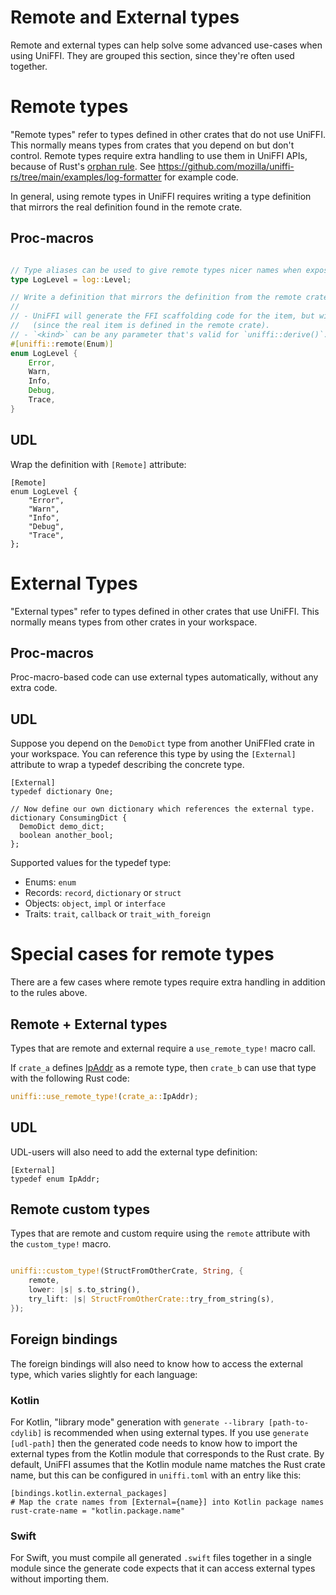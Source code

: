 # Remote and External types

Remote and external types can help solve some advanced use-cases when using UniFFI.
They are grouped this section, since they're often used together.

# Remote types

"Remote types" refer to types defined in other crates that do not use UniFFI.
This normally means types from crates that you depend on but don't control.
Remote types require extra handling to use them in UniFFI APIs, because of Rust's [orphan rule](https://doc.rust-lang.org/book/traits.html#rules-for-implementing-traits).
See https://github.com/mozilla/uniffi-rs/tree/main/examples/log-formatter for example code.

In general, using remote types in UniFFI requires writing a type definition that mirrors the real definition found in the remote crate.

## Proc-macros

```rust

// Type aliases can be used to give remote types nicer names when exposed in the UniFFI api.
type LogLevel = log::Level;

// Write a definition that mirrors the definition from the remote crate and wrap it with `[uniffi::remote(<kind>)]`.
//
// - UniFFI will generate the FFI scaffolding code for the item, but will not output the item itself
//   (since the real item is defined in the remote crate).
// - `<kind>` can be any parameter that's valid for `uniffi::derive()`.
#[uniffi::remote(Enum)]
enum LogLevel {
    Error,
    Warn,
    Info,
    Debug,
    Trace,
}
```

## UDL

Wrap the definition with `[Remote]` attribute:

```idl
[Remote]
enum LogLevel {
    "Error",
    "Warn",
    "Info",
    "Debug",
    "Trace",
};
```

# External Types

"External types" refer to types defined in other crates that use UniFFI.
This normally means types from other crates in your workspace.

## Proc-macros

Proc-macro-based code can use external types automatically, without any extra code.

## UDL

Suppose you depend on the `DemoDict` type from another UniFFIed crate in your workspace.
You can reference this type by using the `[External]` attribute to wrap a typedef describing the concrete type.

```idl
[External]
typedef dictionary One;

// Now define our own dictionary which references the external type.
dictionary ConsumingDict {
  DemoDict demo_dict;
  boolean another_bool;
};
```

Supported values for the typedef type:

* Enums: `enum`
* Records: `record`, `dictionary` or `struct`
* Objects: `object`, `impl` or `interface`
* Traits: `trait`, `callback` or `trait_with_foreign`

# Special cases for remote types

There are a few cases where remote types require extra handling in addition to the rules above.

## Remote + External types

Types that are remote and external require a `use_remote_type!` macro call.

If `crate_a` defines [IpAddr](https://doc.rust-lang.org/std/net/enum.IpAddr.html) as a remote type, then `crate_b` can use that type with the following Rust code:

```rust
uniffi::use_remote_type!(crate_a::IpAddr);
```

## UDL

UDL-users will also need to add the external type definition:

```idl
[External]
typedef enum IpAddr;
```

## Remote custom types

Types that are remote and custom require using the `remote` attribute with the `custom_type!` macro.

```rust

uniffi::custom_type!(StructFromOtherCrate, String, {
    remote,
    lower: |s| s.to_string(),
    try_lift: |s| StructFromOtherCrate::try_from_string(s),
});
```

## Foreign bindings

The foreign bindings will also need to know how to access the external type,
which varies slightly for each language:

### Kotlin

For Kotlin, "library mode" generation with `generate --library [path-to-cdylib]` is recommended when using external types.
If you use `generate [udl-path]` then the generated code needs to know how to import
the external types from the Kotlin module that corresponds to the Rust crate.
By default, UniFFI assumes that the Kotlin module name matches the Rust crate name, but this can be configured in `uniffi.toml` with an entry like this:

```
[bindings.kotlin.external_packages]
# Map the crate names from [External={name}] into Kotlin package names
rust-crate-name = "kotlin.package.name"
```

### Swift

For Swift, you must compile all generated `.swift` files together in a single
module since the generate code expects that it can access external types
without importing them.
